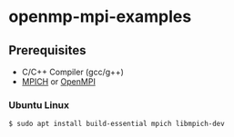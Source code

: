 # openmp-mpi-examples

## Prerequisites

- C/C++ Compiler (gcc/g++)
- [MPICH](https://www.mpich.org/) or [OpenMPI](https://www.open-mpi.org/)

### Ubuntu Linux

```sh
$ sudo apt install build-essential mpich libmpich-dev
``` 

